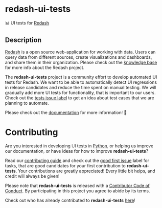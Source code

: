 # redash-ui-tests

:bar_chart: UI tests for [Redash][redash]

## Description

[Redash][redash] is a open source web-application for working with data.
Users can query data from different sources, create visualizations and
dashboards, and share them in their organization. Please check out the
[knowledge base][redash help] for more info about the Redash project.

The **redash-ui-tests** project is a community effort to develop automated UI
tests for Redash. We want to be able to automatically detect UI regressions
in release candidates and reduce the time spent on manual testing. We will
gradually add more UI tests for functionality, that is important to our
users. Check out the [tests issue label][tests] to get an idea about test cases
that we are planning to automate.

Please check out the [documentation][docs] for more information! :memo:

# Contributing

Are you interested in developing UI tests in [Python][python], or helping us
improve our documentation, or have ideas for how to improve
**redash-ui-tests**?

Read our [contributing guide][contributing] and check out the [good first
issue][first] label for tasks, that are good candidates for your first
contribution to **redash-ui-tests**. Your contributions are greatly
appreciated! Every little bit helps, and credit will always be given!

Please note that **redash-ui-tests** is released with a [Contributor Code of
Conduct][code of conduct]. By participating in this project you agree to abide
by its terms.

[python]: https://www.python.org/
[code of conduct]: /.github/CODE_OF_CONDUCT.md
[contributing]: /.github/CONTRIBUTING.md

Check out who has already contributed to **redash-ui-tests**
[here][community]!

[community]: https://redash-ui-tests.readthedocs.io/en/latest/about/community/
[first]: https://github.com/mozilla/redash-ui-tests/labels/good%20first%20issue
[git]: https://git-scm.com/
[redash help]: https://redash.io/help/
[redash]: https://github.com/getredash/redash
[tests]: https://github.com/mozilla/redash-ui-tests/issues?q=is%3Aissue+is%3Aopen+label%3Atests
[docs]: https://redash-ui-tests.readthedocs.io/en/latest/
